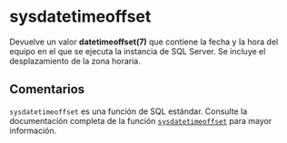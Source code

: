 ﻿---
SidebarGroup: "index-date-functions"
Autogenerated: true
---

# sysdatetimeoffset

Devuelve un valor **datetimeoffset(7)** que contiene la fecha y la hora del equipo en el que se ejecuta la instancia de SQL Server. Se incluye el desplazamiento de la zona horaria.

## Comentarios 

`sysdatetimeoffset` es una función de SQL estándar. Consulte la documentación completa de la función [`sysdatetimeoffset`](https://learn.microsoft.com/es-es/sql/t-sql/functions/sysdatetimeoffset-transact-sql) para mayor información.
